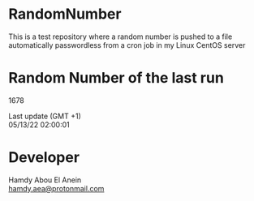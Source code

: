 # RandomNumber    
This is a test repository where a random number is pushed to a file automatically passwordless from a cron job in my Linux CentOS server    
# Random Number of the last run   
1678
      
Last update (GMT +1)    
05/13/22 02:00:01
# Developer    
Hamdy Abou El Anein   
hamdy.aea@protonmail.com
